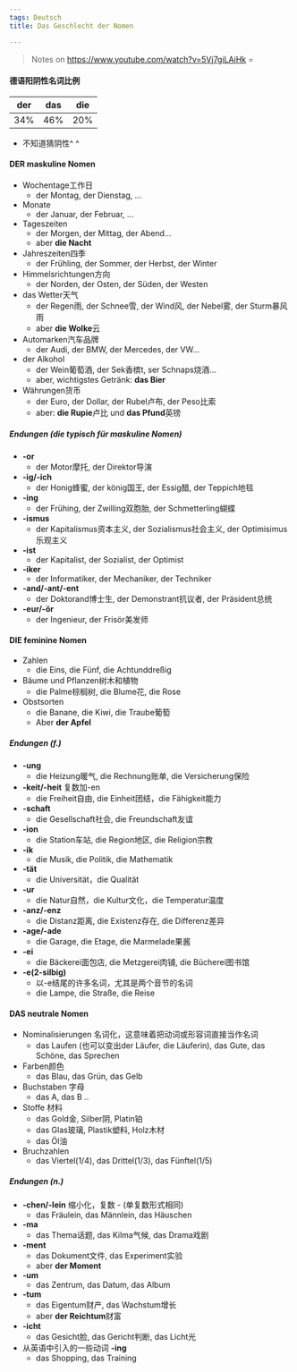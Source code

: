 ```yaml
---
tags: Deutsch
title: Das Geschlecht der Nomen

---
```


> Notes on https://www.youtube.com/watch?v=5Vj7giLAiHk =


#### 德语阳阴性名词比例

| der | das | die |
|:----:|:-----:|:-----:|
|34%|46%|20%|

- 不知道猜阴性^ ^

#### DER maskuline Nomen
- Wochentage工作日
  - der Montag, der Dienstag, ...
- Monate
  - der Januar, der Februar, ...
- Tageszeiten 
  - der Morgen, der Mittag, der Abend...
  - aber **die Nacht**
- Jahreszeiten四季
  - der Frühling, der Sommer, der Herbst, der Winter
- Himmelsrichtungen方向
  - der Norden, der Osten, der Süden, der Westen
- das Wetter天气
  - der Regen雨, der Schnee雪, der Wind风, der Nebel雾, der Sturm暴风雨
  - aber **die Wolke**云
- Automarken汽车品牌
  - der Audi, der BMW, der Mercedes, der VW...
- der Alkohol
  - der Wein葡萄酒, der Sek香槟t, ser Schnaps烧酒...
  - aber, wichtigstes Getränk: **das Bier**
- Währungen货币
  - der Euro, der Dollar, der Rubel卢布, der Peso比索
  - aber: **die Rupie**卢比 und **das Pfund**英镑
##### Endungen (die typisch für maskuline Nomen)
  - **-or**
    - der Motor摩托, der Direktor导演
  - **-ig/-ich**
    - der Honig蜂蜜, der könig国王, der Essig醋, der Teppich地毯
  - **-ing**
    - der Frühing, der Zwilling双胞胎, der Schmetterling蝴蝶
  - **-ismus**
    - der Kapitalismus资本主义, der Sozialismus社会主义, der Optimisimus乐观主义
  - **-ist**
    - der Kapitalist, der Sozialist, der Optimist
  - **-iker**
    - der Informatiker, der Mechaniker, der Techniker
  - **-and/-ant/-ent**
    - der Doktorand博士生, der Demonstrant抗议者, der Präsident总统
  - **-eur/-ör**
    - der Ingenieur, der Frisör美发师

#### DIE feminine Nomen
  - Zahlen
    - die Eins, die Fünf, die Achtunddreßig
  - Bäume und Pflanzen树木和植物
    - die Palme棕榈树, die Blume花, die Rose 
  - Obstsorten
    - die Banane, die Kiwi, die Traube葡萄
    - Aber **der Apfel**
##### Endungen (f.)
  - **-ung**
    - die Heizung暖气, die Rechnung账单, die Versicherung保险
  - **-keit/-heit** 复数加-en
    - die Freiheit自由, die Einheit团结，die Fähigkeit能力
  - **-schaft**
    - die Gesellschaft社会, die Freundschaft友谊
  - **-ion**
    - die Station车站, die Region地区, die Religion宗教
  - **-ik**
    - die Musik, die Politik, die Mathematik
  - **-tät**
    - die Universität，die Qualität
  - **-ur**
    - die Natur自然，die Kultur文化，die Temperatur温度
  - **-anz/-enz**
    - die Distanz距离, die Existenz存在, die Differenz差异
  - **-age/-ade**
    - die Garage, die Etage, die Marmelade果酱
  - **-ei**
    - die Bäckerei面包店, die Metzgerei肉铺, die Bücherei图书馆
  - **-e(2-silbig)** 
    - 以-e结尾的许多名词，尤其是两个音节的名词
    - die Lampe, die Straße, die Reise

#### DAS neutrale Nomen
  - Nominalisierungen 名词化，这意味着把动词或形容词直接当作名词
    - das Laufen (也可以变出der Läufer, die Läuferin), das Gute, das Schöne, das Sprechen
  - Farben颜色
    - das Blau, das Grün, das Gelb
  - Buchstaben 字母
    - das A, das B ..
  - Stoffe 材料
    - das Gold金, Silber阴, Platin铂 
    - das Glas玻璃, Plastik塑料, Holz木材
    - das Öl油
  - Bruchzahlen
    - das Viertel(1/4), das Drittel(1/3), das Fünftel(1/5)
##### Endungen (n.)
  - **-chen/-lein** 缩小化，复数 - (单复数形式相同)
    - das Fräulein, das Männlein, das Häuschen
  - **-ma**
    - das Thema话题, das Kilma气候, das Drama戏剧
  - **-ment**
    - das Dokument文件, das Experiment实验
    - aber **der Moment**
  - **-um**
    - das Zentrum, das Datum, das Album
  - **-tum**
    - das Eigentum财产, das Wachstum增长
    - aber **der Reichtum**财富
  - **-icht**
    - das Gesicht脸, das Gericht判断, das Licht光
  - 从英语中引入的一些动词 **-ing**
    - das Shopping, das Training